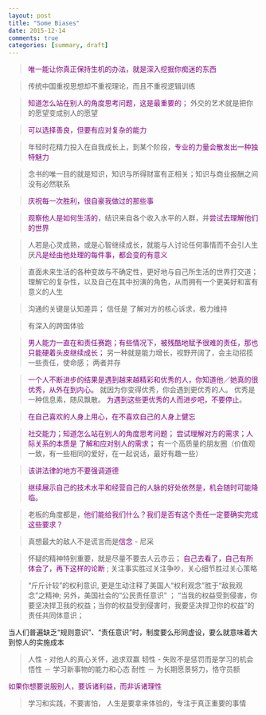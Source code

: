 ```yaml
---
layout: post
title: "Some Biases"
date: 2015-12-14
comments: true
categories: [summary, draft]
---
```

> <font color="#800080">唯一能让你真正保持生机的办法，就是深入挖掘你痴迷的东西</font>  

> 传统中国重视思想却不重视理论，而且不重视逻辑训练    

> <font color="#800080">知道怎么站在别人的角度思考问题，这是最重要的； </font>外交的艺术就是把你的愿望变成别人的愿望   

> <font color="#800080">可以选择善良，但要有应对复杂的能力</font>  

> 年轻时花精力投入在自我成长上，到某个阶段，<font color="#800080">专业的力量会散发出一种独特魅力</font>   

> 念书的唯一目的就是知识，知识与所得财富有正相关；知识与商业报酬之间没有必然联系  

> <font color="#800080">庆祝每一次胜利，很自豪我做过的那些事</font>  

> <font color="#800080">观察他人是如何生活的</font>，结识来自各个收入水平的人群，并<font color="#800080">尝试去理解他们的世界</font>  

> 人若是心灵成熟，或是心智继续成长，就能与人讨论任何事情而不会引人生厌<font color="#800080">凡是经由他处理的每件事，都会变的有意义</font>  

> 直面未来生活的各种变故与不确定性，更好地与自己所生活的世界打交道；理解它的复杂性，以及自己在其中扮演的角色，从而拥有一个更美好和富有意义的人生  

> 沟通的关键是认知差异； 信任是 了解对方的核心诉求，极力维持  

> 有深入的跨国体验  

>  <font color="#800080">男人能力一直在和责任赛跑；有些情况下，被残酷地赋予很难的责任，那也只能硬着头皮继续成长；</font> 另一种就是能力增长，视野开阔了，会主动招揽一些责任，使命感； 两者并存   

>  <font color="#800080">一个人不断进步的结果是遇到越来越精彩和优秀的人，你知道他／她真的很优秀，从外在到内心。</font>
就因为你变得优秀，你会遇到更优秀的人。 优秀是一种信息素，随风飘散。 <font color="#800080">为遇到这些更优秀的人而进步吧，不要停止</font>。  

> <font color="#800080">在自己喜欢的人身上用心，在不喜欢自己的人身上健忘</font>

> <font color="#800080">社交能力；知道怎么站在别人的角度思考问题； 尝试理解对方的需求；人际关系的本质是 了解和应对别人的需求； </font> 有一个高质量的朋友圈（价值观一致，有一些相同的爱好，在一起说话，最好有趣一些）

> <font color="#800080">该讲法律的地方不要强调道德</font>

><font color="#800080">继续展示自己的技术水平和经营自己的人脉的好处依然是，机会随时可能降临。</font>

> 老板的角度都是，<font color="#800080">他们能给我们什么？我们是否有这个责任一定要确实完成这些要求？ </font>

> 真想最大的敌人不是谎言而是<font color="#800080">信念</font> - 尼采

> 怀疑的精神特别重要，就是尽量不要去人云亦云； <font color="#800080">自己去看了，自己有所体会了，再下这样的论断 </font>; 关注事实胜过关注争吵，关心细节胜过关心策略

> “斤斤计较”的权利意识, 更是生动注释了美国人“权利观念”胜于“敌我观念”之精神; 另外，美国社会的“公民责任意识” ；
“当我的权益受到侵害，你要坚决捍卫我的权益；当你的权益受到侵害时，我要坚决捍卫你的权益”的责任共同体意识；

当人们普遍缺乏“规则意识”、“责任意识”时，制度要么形同虚设，要么就意味着大到惊人的实施成本

>  人性 - 对他人的真心关怀，追求双赢
   韧性 - 失败不是惩罚而是学习的机会
   悟性 － 学习新事物的能力和心态
   耐性 － 为长期愿景努力，恪守员额

 <font color="#800080">如果你想要说服别人，要诉诸利益，而非诉诸理性 </font> 

> 学习和实践，不要害怕， 人生是要拿来体验的，专注于真正重要的事情
